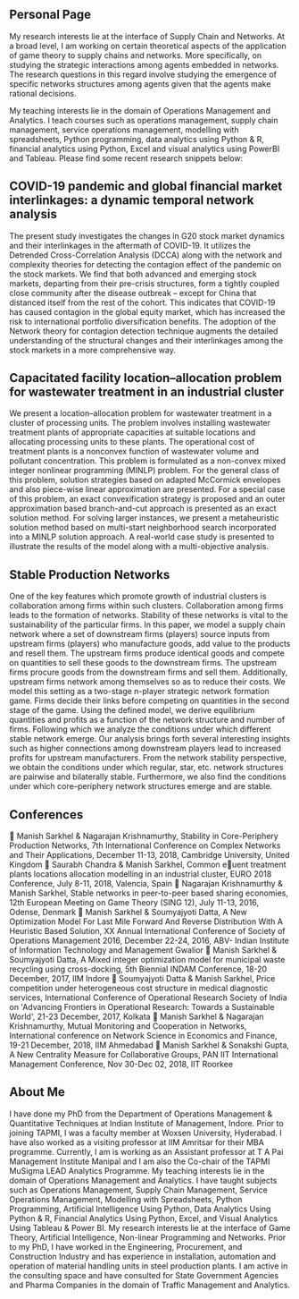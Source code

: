 ## Personal Page


My research interests lie at the interface of Supply Chain and Networks. At a broad level, I am working on certain theoretical aspects of the application of game theory to supply chains and networks. More specifically, on studying the strategic interactions among agents embedded in networks. The research questions in this regard involve studying the emergence of specific networks structures among agents given that the agents make rational decisions. 

My teaching interests lie in the domain of Operations Management and Analytics. I teach courses such as operations management, supply chain management, service operations management, modelling with spreadsheets, Python programming, data analytics using Python & R, financial analytics using Python, Excel and visual analytics using PowerBI and Tableau.  Please find some recent research snippets below:


## COVID-19 pandemic and global financial market interlinkages: a dynamic temporal network analysis

The present study investigates the changes in G20 stock market dynamics and their interlinkages in the aftermath of COVID-19. It utilizes the Detrended Cross-Correlation Analysis (DCCA) along with the network and complexity theories for detecting the contagion effect of the pandemic on the stock markets. We find that both advanced and emerging stock markets, departing from their pre-crisis structures, form a tightly coupled close community after the disease outbreak – except for China that distanced itself from the rest of the cohort. This indicates that COVID-19 has caused contagion in the global equity market, which has increased the risk to international portfolio diversification benefits. The adoption of the Network theory for contagion detection technique augments the detailed understanding of the structural changes and their interlinkages among the stock markets in a more comprehensive way.

## Capacitated facility location–allocation problem for wastewater treatment in an industrial cluster

We present a location–allocation problem for wastewater treatment in a cluster of processing units. The problem involves installing wastewater treatment plants of appropriate capacities at suitable locations and allocating processing units to these plants. The operational cost of treatment plants is a nonconvex function of wastewater volume and pollutant concentration. This problem is formulated as a non-convex mixed integer nonlinear programming (MINLP) problem. For the general class of this problem, solution strategies based on adapted McCormick envelopes and also piece-wise linear approximation are presented. For a special case of this problem, an exact convexification strategy is proposed and an outer approximation based branch-and-cut approach is presented as an exact solution method. For solving larger instances, we present a metaheuristic solution method based on multi-start neighborhood search incorporated into a MINLP solution approach. A real-world case study is presented to illustrate the results of the model along with a multi-objective analysis.


## Stable Production Networks

One of the key features which promote growth of industrial clusters is collaboration among firms within such clusters. Collaboration among firms leads to the formation of networks. Stability of these networks is vital to the sustainability of the particular firms. In this paper, we model a supply chain network where a set of downstream firms (players) source inputs from upstream firms (players) who manufacture goods, add value to the products and resell them. The upstream firms produce identical goods and compete on quantities to sell these goods to the downstream firms. The upstream firms procure goods from the downstream firms and sell them. Additionally, upstream firms network among themselves so as to reduce their costs. We model this setting as a two-stage n-player strategic network formation game. Firms decide their links before competing on quantities in the second stage of the game. Using the defined model, we derive equilibrium quantities and profits as a function of the network structure and number of firms. Following which we analyze the conditions under which different stable network emerge. Our analysis brings forth several interesting insights such as higher connections among downstream players lead to increased profits for upstream manufacturers. From the network stability perspective, we obtain the conditions under which regular, star, etc. network structures are pairwise and bilaterally stable. Furthermore, we also find the conditions under which core–periphery network structures emerge and are stable.


## Conferences
 Manish Sarkhel & Nagarajan Krishnamurthy, Stability in Core-Periphery Production Networks, 7th International Conference on Complex Networks and Their Applications, December 11-13, 2018, Cambridge University, United Kingdom
 Saurabh Chandra & Manish Sarkhel, Common euent treatment plants locations allocation modelling in an industrial cluster, EURO 2018 Conference, July 8-11, 2018, Valencia, Spain
 Nagarajan Krishnamurthy & Manish Sarkhel, Stable networks in peer-to-peer based sharing economies, 12th European Meeting on Game Theory (SING 12), July 11-13, 2016, Odense, Denmark
 Manish Sarkhel & Soumyajyoti Datta, A New Optimization Model For Last Mile Forward And Reverse Distribution With A Heuristic Based Solution, XX Annual International Conference of Society of Operations Management 2016, December 22-24, 2016, ABV- Indian Institute of Information Technology and Management Gwalior
 Manish Sarkhel & Soumyajyoti Datta, A Mixed integer optimization model for municipal waste recycling using cross-docking, 5th Biennial INDAM Conference, 18-20 December, 2017, IIM Indore
 Soumyajyoti Datta & Manish Sarkhel, Price competition under heterogeneous cost structure in medical diagnostic services, International Conference of Operational Research Society of India on 'Advancing Frontiers in Operational Research: Towards a Sustainable World', 21-23 December,
2017, Kolkata
 Manish Sarkhel & Nagarajan Krishnamurthy, Mutual Monitoring and Cooperation in Networks, International conference on Network Science in Economics and Finance, 19-21 December, 2018, IIM Ahmedabad
 Manish Sarkhel & Sonakshi Gupta, A New Centrality Measure for Collaborative Groups, PAN IIT International Management Conference, Nov 30-Dec 02, 2018, IIT Roorkee



## About Me

I have done my PhD from the Department of Operations Management & Quantitative Techniques at Indian Institute of Management, Indore. Prior to joining TAPMI, I was a faculty member at Woxsen University, Hyderabad. I have also worked as a visiting professor at IIM Amritsar for their MBA programme. Currently, I am is working as an Assistant professor at T A Pai Management Institute Manipal and I am also the Co-chair of the TAPMI MuSigma LEAD Analytics Programme.
My teaching interests lie in the domain of Operations Management and Analytics. I have taught subjects such as Operations Management, Supply Chain Management, Service Operations Management, Modelling with Spreadsheets, Python Programming, Artificial Intelligence Using Python, Data Analytics Using Python & R, Financial Analytics Using Python, Excel, and Visual Analytics Using Tableau & Power BI. 
My research interests lie at the interface of Game Theory, Artificial Intelligence, Non-linear Programming and Networks. 
Prior to my PhD, I have worked in the Engineering, Procurement, and Construction Industry and has experience in installation, automation and operation of material handling units in steel production plants.
I am active in the consulting space and have consulted for State Government Agencies and Pharma Companies in the domain of Traffic Management and Analytics.

